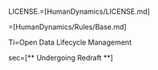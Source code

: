 LICENSE.=[HumanDynamics/LICENSE.md]

=[HumanDynamics/Rules/Base.md]

Ti=Open Data Lifecycle Management

sec=[** Undergoing Redraft **]
